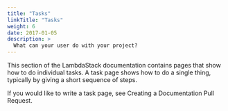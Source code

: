 ```yaml
---
title: "Tasks"
linkTitle: "Tasks"
weight: 6
date: 2017-01-05
description: >
  What can your user do with your project?
---
```


This section of the LambdaStack documentation contains pages that show how to do individual tasks. A task page shows how to do a single thing, typically by giving a short sequence of steps.

If you would like to write a task page, see Creating a Documentation Pull Request.

